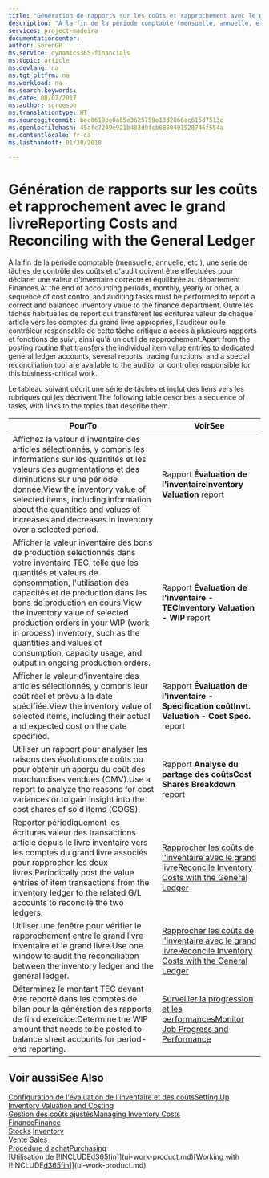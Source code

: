 ```yaml
---
title: "Génération de rapports sur les coûts et rapprochement avec le grand livre | Microsoft Docs"
description: "À la fin de la période comptable (mensuelle, annuelle, etc.), une série de tâches de contrôle des coûts et d'audit doivent être effectuées pour déclarer une valeur d'inventaire correcte et équilibrée au département Finances. Outre les tâches habituelles de report qui transfèrent les écritures valeur de chaque article vers les comptes du grand livre appropriés, l'auditeur ou le contrôleur responsable de cette tâche critique a accès à plusieurs rapports et fonctions de suivi, ainsi qu'à un outil de rapprochement."
services: project-madeira
documentationcenter: 
author: SorenGP
ms.service: dynamics365-financials
ms.topic: article
ms.devlang: na
ms.tgt_pltfrm: na
ms.workload: na
ms.search.keywords: 
ms.date: 08/07/2017
ms.author: sgroespe
ms.translationtype: HT
ms.sourcegitcommit: bec0619be0a65e3625759e13d2866ac615d7513c
ms.openlocfilehash: 45afc7249e921b483d9fcb6860401528746f554a
ms.contentlocale: fr-ca
ms.lasthandoff: 01/30/2018

---
```

# <a name="reporting-costs-and-reconciling-with-the-general-ledger"></a><span data-ttu-id="a96b5-104">Génération de rapports sur les coûts et rapprochement avec le grand livre</span><span class="sxs-lookup"><span data-stu-id="a96b5-104">Reporting Costs and Reconciling with the General Ledger</span></span>
<span data-ttu-id="a96b5-105">À la fin de la période comptable (mensuelle, annuelle, etc.), une série de tâches de contrôle des coûts et d'audit doivent être effectuées pour déclarer une valeur d'inventaire correcte et équilibrée au département Finances.</span><span class="sxs-lookup"><span data-stu-id="a96b5-105">At the end of accounting periods, monthly, yearly or other, a sequence of cost control and auditing tasks must be performed to report a correct and balanced inventory value to the finance department.</span></span> <span data-ttu-id="a96b5-106">Outre les tâches habituelles de report qui transfèrent les écritures valeur de chaque article vers les comptes du grand livre appropriés, l'auditeur ou le contrôleur responsable de cette tâche critique a accès à plusieurs rapports et fonctions de suivi, ainsi qu'à un outil de rapprochement.</span><span class="sxs-lookup"><span data-stu-id="a96b5-106">Apart from the posting routine that transfers the individual item value entries to dedicated general ledger accounts, several reports, tracing functions, and a special reconciliation tool are available to the auditor or controller responsible for this business-critical work.</span></span>  

 <span data-ttu-id="a96b5-107">Le tableau suivant décrit une série de tâches et inclut des liens vers les rubriques qui les décrivent.</span><span class="sxs-lookup"><span data-stu-id="a96b5-107">The following table describes a sequence of tasks, with links to the topics that describe them.</span></span>   

|<span data-ttu-id="a96b5-108">**Pour**</span><span class="sxs-lookup"><span data-stu-id="a96b5-108">**To**</span></span>|<span data-ttu-id="a96b5-109">**Voir**</span><span class="sxs-lookup"><span data-stu-id="a96b5-109">**See**</span></span>|  
|------------|-------------|  
|<span data-ttu-id="a96b5-110">Affichez la valeur d'inventaire des articles sélectionnés, y compris les informations sur les quantités et les valeurs des augmentations et des diminutions sur une période donnée.</span><span class="sxs-lookup"><span data-stu-id="a96b5-110">View the inventory value of selected items, including information about the quantities and values of increases and decreases in inventory over a selected period.</span></span>|<span data-ttu-id="a96b5-111">Rapport **Évaluation de l'inventaire**</span><span class="sxs-lookup"><span data-stu-id="a96b5-111">**Inventory Valuation** report</span></span>|  
|<span data-ttu-id="a96b5-112">Afficher la valeur inventaire des bons de production sélectionnés dans votre inventaire TEC, telle que les quantités et valeurs de consommation, l'utilisation des capacités et de production dans les bons de production en cours.</span><span class="sxs-lookup"><span data-stu-id="a96b5-112">View the inventory value of selected production orders in your WIP (work in process) inventory, such as the quantities and values of consumption, capacity usage, and output in ongoing production orders.</span></span>|<span data-ttu-id="a96b5-113">Rapport **Évaluation de l'inventaire - TEC**</span><span class="sxs-lookup"><span data-stu-id="a96b5-113">**Inventory Valuation - WIP** report</span></span>|  
|<span data-ttu-id="a96b5-114">Afficher la valeur d'inventaire des articles sélectionnés, y compris leur coût réel et prévu à la date spécifiée.</span><span class="sxs-lookup"><span data-stu-id="a96b5-114">View the inventory value of selected items, including their actual and expected cost on the date specified.</span></span>|<span data-ttu-id="a96b5-115">Rapport **Évaluation de l'inventaire - Spécification coût**</span><span class="sxs-lookup"><span data-stu-id="a96b5-115">**Invt. Valuation - Cost Spec.** report</span></span>|  
|<span data-ttu-id="a96b5-116">Utiliser un rapport pour analyser les raisons des évolutions de coûts ou pour obtenir un aperçu du coût des marchandises vendues (CMV).</span><span class="sxs-lookup"><span data-stu-id="a96b5-116">Use a report to analyze the reasons for cost variances or to gain insight into the cost shares of sold items (COGS).</span></span>|<span data-ttu-id="a96b5-117">Rapport **Analyse du partage des coûts**</span><span class="sxs-lookup"><span data-stu-id="a96b5-117">**Cost Shares Breakdown** report</span></span>|  
|<span data-ttu-id="a96b5-118">Reporter périodiquement les écritures valeur des transactions article depuis le livre inventaire vers les comptes du grand livre associés pour rapprocher les deux livres.</span><span class="sxs-lookup"><span data-stu-id="a96b5-118">Periodically post the value entries of item transactions from the inventory ledger to the related G/L accounts to reconcile the two ledgers.</span></span>|[<span data-ttu-id="a96b5-119">Rapprocher les coûts de l'inventaire avec le grand livre</span><span class="sxs-lookup"><span data-stu-id="a96b5-119">Reconcile Inventory Costs with the General Ledger</span></span>](finance-how-to-post-inventory-costs-to-the-general-ledger.md)|  
|<span data-ttu-id="a96b5-120">Utiliser une fenêtre pour vérifier le rapprochement entre le grand livre inventaire et le grand livre.</span><span class="sxs-lookup"><span data-stu-id="a96b5-120">Use one window to audit the reconciliation between the inventory ledger and the general ledger.</span></span>|[<span data-ttu-id="a96b5-121">Rapprocher les coûts de l'inventaire avec le grand livre</span><span class="sxs-lookup"><span data-stu-id="a96b5-121">Reconcile Inventory Costs with the General Ledger</span></span>](finance-how-to-post-inventory-costs-to-the-general-ledger.md)|  
|<span data-ttu-id="a96b5-122">Déterminez le montant TEC devant être reporté dans les comptes de bilan pour la génération des rapports de fin d'exercice.</span><span class="sxs-lookup"><span data-stu-id="a96b5-122">Determine the WIP amount that needs to be posted to balance sheet accounts for period-end reporting.</span></span>|[<span data-ttu-id="a96b5-123">Surveiller la progression et les performances</span><span class="sxs-lookup"><span data-stu-id="a96b5-123">Monitor Job Progress and Performance</span></span>](projects-how-monitor-progress-performance.md)|

## <a name="see-also"></a><span data-ttu-id="a96b5-124">Voir aussi</span><span class="sxs-lookup"><span data-stu-id="a96b5-124">See Also</span></span>  
[<span data-ttu-id="a96b5-125">Configuration de l'évaluation de l'inventaire et des coûts</span><span class="sxs-lookup"><span data-stu-id="a96b5-125">Setting Up Inventory Valuation and Costing</span></span>](finance-set-up-inventory-valuation-and-costing.md)  
[<span data-ttu-id="a96b5-126">Gestion des coûts ajustés</span><span class="sxs-lookup"><span data-stu-id="a96b5-126">Managing Inventory Costs</span></span>](finance-manage-inventory-costs.md)  
[<span data-ttu-id="a96b5-127">Finance</span><span class="sxs-lookup"><span data-stu-id="a96b5-127">Finance</span></span>](finance.md)  
<span data-ttu-id="a96b5-128">[Stocks](inventory-manage-inventory.md) </span><span class="sxs-lookup"><span data-stu-id="a96b5-128">[Inventory](inventory-manage-inventory.md) </span></span>  
<span data-ttu-id="a96b5-129">[Vente](sales-manage-sales.md) </span><span class="sxs-lookup"><span data-stu-id="a96b5-129">[Sales](sales-manage-sales.md) </span></span>  
[<span data-ttu-id="a96b5-130">Procédure d'achat</span><span class="sxs-lookup"><span data-stu-id="a96b5-130">Purchasing</span></span>](purchasing-manage-purchasing.md)  
<span data-ttu-id="a96b5-131">[Utilisation de [!INCLUDE[d365fin](includes/d365fin_md.md)]](ui-work-product.md)</span><span class="sxs-lookup"><span data-stu-id="a96b5-131">[Working with [!INCLUDE[d365fin](includes/d365fin_md.md)]](ui-work-product.md)</span></span>

